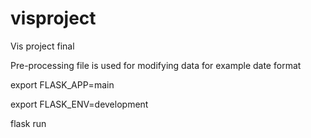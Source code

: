 # visproject
Vis project final

Pre-processing file is used for modifying data for example date format


export FLASK_APP=main

export FLASK_ENV=development

flask run


